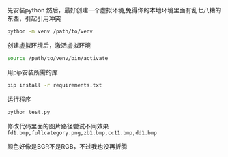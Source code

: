 先安装python
然后，最好创建一个虚拟环境,免得你的本地环境里面有乱七八糟的东西，引起引用冲突
```bash
python -m venv /path/to/venv
```

创建虚拟环境后，激活虚拟环境

```bash
source /path/to/venv/bin/activate
```

用pip安装所需的库

```bash
pip install -r requirements.txt
```

运行程序

```bash
python test.py
```

修改代码里面的图片路径尝试不同效果
```fd1.bmp,fullcategory.png,zb1.bmp,cc11.bmp,dd1.bmp```

颜色好像是BGR不是RGB，不过我也没再折腾